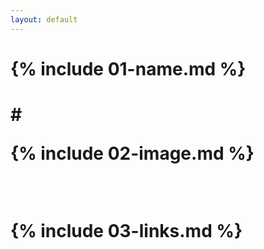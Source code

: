 ```yaml
---
layout: default
---
```

<h1/> 
{% include 01-name.md %} 
<h1/> # 

<br>

{% include 02-image.md %}

<br>

{% include 03-links.md %}

